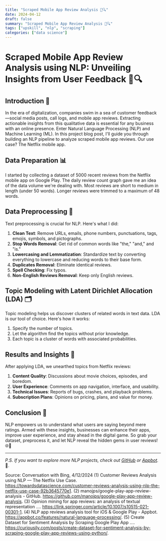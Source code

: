 ```yaml
---
title: "Scraped Mobile App Review Analysis 📱🔍"
date: 2024-04-12
draft: false
summary: "Scraped Mobile App Review Analysis 📱🔍"
tags: ["upskill", "nlp", "scraping"]
categories: ["data science"]
---
```


# **Scraped Mobile App Review Analysis using NLP: Unveiling Insights from User Feedback** 📱🔍

## **Introduction** 🚀

In the era of digitalization, companies swim in a sea of customer feedback—social media posts, call logs, and mobile app reviews. Extracting actionable insights from this qualitative data is essential for any business with an online presence. Enter Natural Language Processing (NLP) and Machine Learning (ML). In this project blog post, I'll guide you through building an NLP pipeline to analyze scraped mobile app reviews. Our use case? The Netflix mobile app.

## **Data Preparation** 📊

I started by collecting a dataset of 5000 recent reviews from the Netflix mobile app on Google Play. The daily review count graph gave me an idea of the data volume we're dealing with. Most reviews are short to medium in length (under 50 words). Longer reviews were trimmed to a maximum of 48 words.

## **Data Preprocessing** 🧹

Text preprocessing is crucial for NLP. Here's what I did:

1. **Clean Text**: Remove URLs, emails, phone numbers, punctuations, tags, emojis, symbols, and pictographs.
2. **Stop Words Removal**: Get rid of common words like "the," "and," and "is."
3. **Lowercasing and Lemmatization**: Standardize text by converting everything to lowercase and reducing words to their base form.
4. **Duplicates Removal**: Eliminate identical reviews.
5. **Spell Checking**: Fix typos.
6. **Non-English Reviews Removal**: Keep only English reviews.

## **Topic Modeling with Latent Dirichlet Allocation (LDA)** 🗂️

Topic modeling helps us discover clusters of related words in text data. LDA is our tool of choice. Here's how it works:

1. Specify the number of topics.
2. Let the algorithm find the topics without prior knowledge.
3. Each topic is a cluster of words with associated probabilities.

## **Results and Insights** 🌟

After applying LDA, we unearthed topics from Netflix reviews:

1. **Content Quality**: Discussions about movie choices, episodes, and boredom.
2. **User Experience**: Comments on app navigation, interface, and usability.
3. **Technical Issues**: Reports of bugs, crashes, and playback problems.
4. **Subscription Plans**: Opinions on pricing, plans, and value for money.

## **Conclusion** 🎉

NLP empowers us to understand what users are saying beyond mere ratings. Armed with these insights, businesses can enhance their apps, improve user experience, and stay ahead in the digital game. So grab your dataset, preprocess it, and let NLP reveal the hidden gems in user reviews! 🌐📱

---

*P.S. If you want to explore more NLP projects, check out [GitHub](https://github.com/manojps/google-play-app-review-analysis) or [Appbot](https://appbot.co/features/natural-language-processing/).* 🤖.

Source: Conversation with Bing, 4/12/2024
(1) Customer Reviews Analysis using NLP — The Netflix Use Case. https://towardsdatascience.com/customer-reviews-analysis-using-nlp-the-netflix-use-case-92b3645770e1.
(2) manojps/google-play-app-review-analysis - GitHub. https://github.com/manojps/google-play-app-review-analysis.
(3) Opinion mining for app reviews: an analysis of textual representation .... https://link.springer.com/article/10.1007/s10515-021-00301-1.
(4) NLP app reviews analysis tool for iOS & Google Play - Appbot. https://appbot.co/features/natural-language-processing/.
(5) Create Dataset for Sentiment Analysis by Scraping Google Play App .... https://curiousily.com/posts/create-dataset-for-sentiment-analysis-by-scraping-google-play-app-reviews-using-python/.
